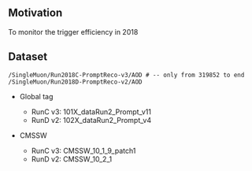 ## Motivation

To monitor the trigger efficiency in 2018



## Dataset

```
/SingleMuon/Run2018C-PromptReco-v3/AOD # -- only from 319852 to end
/SingleMuon/Run2018D-PromptReco-v2/AOD
```



* Global tag
  * RunC v3: 101X_dataRun2_Prompt_v11
  * RunD v2: 102X_dataRun2_Prompt_v4



* CMSSW
  * RunC v3: CMSSW_10_1_9_patch1
  * RunD v2: CMSSW_10_2_1

